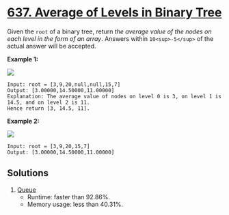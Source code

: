 # [637. Average of Levels in Binary Tree](https://leetcode.com/problems/average-of-levels-in-binary-tree/)

Given the `root` of a binary tree, return _the average value of the nodes on each level in the form of an array_. Answers within `10<sup>-5</sup>` of the actual answer will be accepted.

**Example 1:**

![](https://assets.leetcode.com/uploads/2021/03/09/avg1-tree.jpg)

```
Input: root = [3,9,20,null,null,15,7]
Output: [3.00000,14.50000,11.00000]
Explanation: The average value of nodes on level 0 is 3, on level 1 is 14.5, and on level 2 is 11.
Hence return [3, 14.5, 11].
```

**Example 2:**

![](https://assets.leetcode.com/uploads/2021/03/09/avg2-tree.jpg)

```
Input: root = [3,9,20,15,7]
Output: [3.00000,14.50000,11.00000]
```

## Solutions
1. [Queue](./AverageOfLevelsInBinaryTree.java)
    - Runtime: faster than 92.86%.
    - Memory usage: less than 40.31%.
